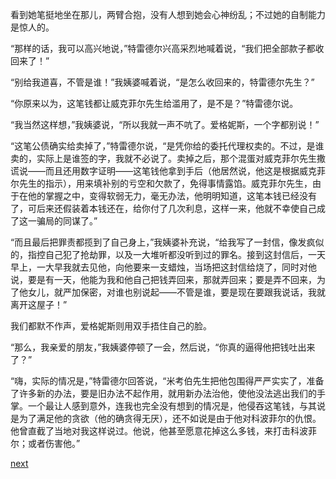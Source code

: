 
看到她笔挺地坐在那儿，两臂合抱，没有人想到她会心神纷乱；不过她的自制能力是惊人的。

“那样的话，我可以高兴地说，”特雷德尔兴高采烈地喊着说，“我们把全部款子都收回来了！”

“别给我道喜，不管是谁！”我姨婆喊着说，“是怎么收回来的，特雷德尔先生？”

“你原来以为，这笔钱都让威克菲尔先生给滥用了，是不是？”特雷德尔说。

“我当然这样想，”我姨婆说，“所以我就一声不吭了。爱格妮斯，一个字都别说！”

“这笔公债确实给卖掉了，”特雷德尔说，“是凭你给的委托代理权卖的。不过，是谁卖的，实际上是谁签的字，我就不必说了。卖掉之后，那个混蛋对威克菲尔先生撒谎说——而且还用数字证明——这笔钱他拿到手后（他居然说，他这是根据威克菲尔先生的指示），用来填补别的亏空和欠款了，免得事情露馅。威克菲尔先生，由于在他的掌握之中，变得软弱无力，毫无办法，他明明知道，这笔本钱已经没有了，可后来还假装着本钱还在，给你付了几次利息，这样一来，他就不幸使自己成了这一骗局的同谋了。”

“而且最后把罪责都揽到了自己身上，”我姨婆补充说，“给我写了一封信，像发疯似的，指控自己犯了抢劫罪，以及一大堆听都没听到过的罪名。接到这封信后，一天早上，一大早我就去见他，向他要来一支蜡烛，当场把这封信给烧了，同时对他说，要是有一天，他能为我和他自己把钱弄回来，那就弄回来；要是弄不回来，为了他女儿，就严加保密，对谁也别说起——不管是谁，要是现在要跟我说话，我就离开这屋子！”

我们都默不作声，爱格妮斯则用双手捂住自己的脸。

“那么，我亲爱的朋友，”我姨婆停顿了一会，然后说，“你真的逼得他把钱吐出来了？”

“嗨，实际的情况是，”特雷德尔回答说，“米考伯先生把他包围得严严实实了，准备了许多新的办法，要是旧办法不起作用，就用新办法治他，使他没法逃出我们的手掌。一个最让人感到意外，连我也完全没有想到的情况是，他侵吞这笔钱，与其说是为了满足他的贪欲（他的确贪得无厌），还不如说是由于他对科波菲尔的仇恨。他曾直截了当地对我这样说过。他说，他甚至愿意花掉这么多钱，来打击科波菲尔；或者伤害他。”

[next](page689.md)